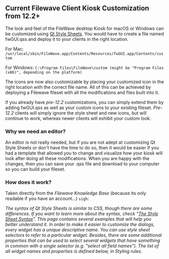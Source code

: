 ## Current Filewave Client Kiosk Customization from 12.2+

The look and feel of the FileWave desktop Kiosk for macOS or Windows can be customized using [Qt Style Sheets](https://doc.qt.io/qt-5/stylesheet.html). You would have to create a file named fwGUI.qss and deploy it to your clients in the right location. 

For Mac: `/usr/local/sbin/FileWave.app/Contents/Resources/fwGUI.app/Contents/custom`

For Windows: `C:\Program Files\FileWave\custom (might be "Program Files (x86)", depending on the platform)`

The icons are now also customizable by placing your customized icon in the right location with the correct file name. All of this can be achieved by deploying a Filewave fileset with all the modifications and files built into it. 

If you already have *pre-12.2* customizations, you can simply extend them by adding fwGUI.qss as well as your custom icons to your existing fileset. *Pre-12.2* clients will simply ignore the style sheet and new icons, but will continue to work, whereas newer clients will exhibit your custom look.

### Why we need an editor?

An editor is not really needed, but if you are not adept at customizing Qt Style Sheets or don't have the time to do so, then it would be easier if you had a template that allowed you to change and visualize how your kiosk will look after doing all these modifications.  When you are happy with the changes, then you can save your .qss file and download to your computer so you can build your fileset.

### How does it work?

Taken directly from the *Filewave Knowledge Base* (because its only readable if you have an account...) `sigh`:

*The syntax of Qt Style Sheets is similar to CSS, though there are some differences. If you want to learn more about the syntax, check "[The Style Sheet Syntax](https://doc.qt.io/qt-5/stylesheet-syntax.html)". This page contains several examples that will help you better understand it.  In order to make it easier to customize the dialogs, every widget has a unique descriptive name. You can use style sheet selectors to refer to a particular widget. Besides, there are some additional properties that can be used to select several widgets that have something in common with a single selector (e.g. "select all field names"). The list of all widget names and properties is defined below, in Styling rules.*

